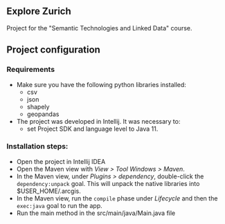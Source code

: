 ## Explore Zurich
Project for the "Semantic Technologies and Linked Data" course.

## Project configuration
### Requirements
- Make sure you have the following python libraries installed:
   - csv
   - json
   - shapely
   - geopandas
- The project was developed in Intellij. It was necessary to:
    - set Project SDK and language level to Java 11.

### Installation steps:
- Open the project in Intellij IDEA
- Open the Maven view with _View > Tool Windows > Maven_.
- In the Maven view, under _Plugins > dependency_, double-click the `dependency:unpack` goal. This will unpack the native libraries into $USER_HOME/.arcgis.
- In the Maven view, run the `compile` phase under _Lifecycle_ and then the `exec:java` goal to run the app.
- Run the main method in the src/main/java/Main.java file
